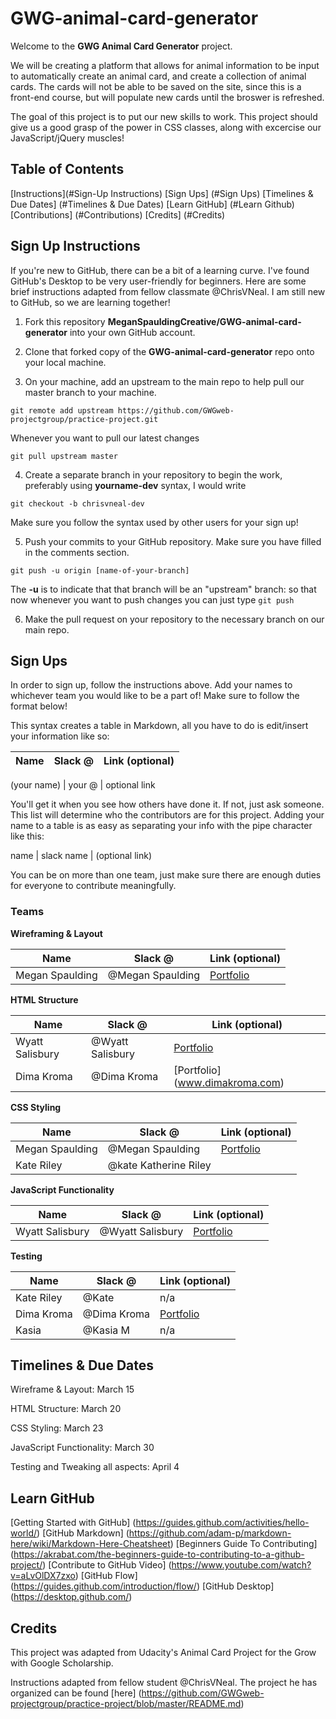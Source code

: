 # GWG-animal-card-generator

Welcome to the **GWG Animal Card Generator** project.

We will be creating a platform that allows for animal information to be input to automatically create an animal card, and create a collection of animal cards. The cards will not be able to be saved on the site, since this is a front-end course, but will populate new cards until the broswer is refreshed.

The goal of this project is to put our new skills to work. This project should give us a good grasp of the power in CSS classes, along with excercise our JavaScript/jQuery muscles!



## Table of Contents
[Instructions](#Sign-Up Instructions)
[Sign Ups] (#Sign Ups)
[Timelines & Due Dates] (#Timelines & Due Dates)
[Learn GitHub] (#Learn Github)
[Contributions] (#Contributions)
[Credits] (#Credits)



## Sign Up Instructions
If you're new to GitHub, there can be a bit of a learning curve. I've found GitHub's Desktop to be very user-friendly for beginners. Here are some brief instructions adapted from fellow classmate @ChrisVNeal. I am still new to GitHub, so we are learning together!

1. Fork this repository **MeganSpauldingCreative/GWG-animal-card-generator** into your own GitHub account.

2. Clone that forked copy of the **GWG-animal-card-generator** repo onto your local machine.

3. On your machine, add an upstream to the main repo to help pull our master branch to your machine.

```
git remote add upstream https://github.com/GWGweb-projectgroup/practice-project.git
```

Whenever you want to pull our latest changes

```
git pull upstream master
```

4. Create a separate branch in your repository to begin the work, preferably using **yourname-dev** syntax, I would write

```
git checkout -b chrisvneal-dev
```

Make sure you follow the syntax used by other users for your sign up!

5. Push your commits to your GitHub repository. Make sure you have filled in the comments section.

```
git push -u origin [name-of-your-branch]
```

The **-u** is to indicate that that branch will be an "upstream" branch: so that now whenever you want to push changes you can just type ```git push```

6. Make the pull request on your repository to the necessary branch on our main repo.



## Sign Ups
In order to sign up, follow the instructions above. Add your names to whichever team you would like to be a part of! Make sure to follow the format below!

This syntax creates a table in Markdown, all you have to do is edit/insert your information like so:

Name         | Slack @ | Link (optional)
-----        | -----   | -----

(your name)  | your @  | optional link

You'll get it when you see how others have done it. If not, just ask someone. This list will determine who the contributors are for this project. Adding your name to a table is as easy as separating your info with the pipe character like this:

name | slack name | (optional link)

You can be on more than one team, just make sure there are enough duties for everyone to contribute meaningfully.

### Teams

**Wireframing & Layout**

Name         | Slack @ | Link (optional)
-----        | -----   | -----
Megan Spaulding  | @Megan Spaulding  | [Portfolio](https://www.MeganSpauldingCreative.com)


**HTML Structure**

Name         | Slack @ | Link (optional)
-----        | -----   | -----
Wyatt Salisbury  | @Wyatt Salisbury  | [Portfolio](https://github.com/YOURsammich)
Dima Kroma        | @Dima Kroma    | [Portfolio] (www.dimakroma.com) 

**CSS Styling**

Name         | Slack @ | Link (optional)
-----        | -----   | -----
Megan Spaulding  | @Megan Spaulding  | [Portfolio](https://www.MeganSpauldingCreative.com)
Kate Riley | @kate Katherine Riley


**JavaScript Functionality**

Name         | Slack @ | Link (optional)
-----        | -----   | -----
Wyatt Salisbury  | @Wyatt Salisbury  | [Portfolio](https://github.com/YOURsammich)

**Testing**

Name         | Slack @ | Link (optional)
-----        | -----   | -----
Kate Riley  | @Kate  | n/a
Dima Kroma | @Dima Kroma | [Portfolio](www.dimakroma.com)
Kasia | @Kasia M | n/a



## Timelines & Due Dates

Wireframe & Layout: March 15

HTML Structure: March 20

CSS Styling: March 23

JavaScript Functionality: March 30

Testing and Tweaking all aspects: April 4




## Learn GitHub
[Getting Started with GitHub] (https://guides.github.com/activities/hello-world/)
[GitHub Markdown] (https://github.com/adam-p/markdown-here/wiki/Markdown-Here-Cheatsheet)
[Beginners Guide To Contributing] (https://akrabat.com/the-beginners-guide-to-contributing-to-a-github-project/)
[Contribute to GitHub Video] (https://www.youtube.com/watch?v=aLvOlDX7zxo)
[GitHub Flow] (https://guides.github.com/introduction/flow/)
[GitHub Desktop] (https://desktop.github.com/)



## Credits
This project was adapted from Udacity's Animal Card Project for the Grow with Google Scholarship.

Instructions adapted from fellow student @ChrisVNeal. The project he has organized can be found [here] (https://github.com/GWGweb-projectgroup/practice-project/blob/master/README.md)
